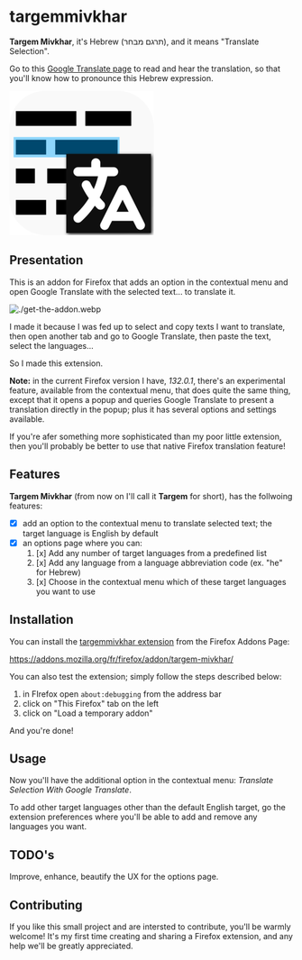 # targemmivkhar

**Targem Mivkhar**, it's Hebrew (תרגם מבחר), and it means "Translate Selection".

Go to this [Google Translate page](https://translate.google.fr/?sl=iw&tl=en&text=%D7%AA%D7%A8%D7%92%D7%9D%20%D7%9E%D7%91%D7%97%D7%A8&op=translate) to read and hear the translation, so that you'll know how to pronounce this Hebrew expression.

![targem Mivkhar Logo](./targemmivkhar.png)

## Presentation

This is an addon for Firefox that adds an option in the contextual menu and open Google Translate with the selected text... to translate it.

![./get-the-addon.webp](https://addons.mozilla.org/fr/firefox/addon/targem-mivkhar/)

I made it because I was fed up to select and copy texts I want to translate, then open another tab and go to Google Translate, then paste the text, select the languages...

So I made this extension.

**Note:** in the current Firefox version I have, *132.0.1*, there's an experimental feature, available from the contextual menu, that does quite the same thing, except that it opens a popup and queries Google Translate to present a translation directly in the popup; plus it has several options and settings available.

If you're afer something more sophisticated than my poor little extension, then you'll probably be better to use that native Firefox translation feature!

## Features

**Targem Mivkhar** (from now on I'll call it **Targem** for short), has the follwoing features:

* [x] add an option to the contextual menu to translate selected text; the target language is English by default
* [x] an options page where you can:
    1. [x] Add any number of target languages from a predefined list
    2. [x] Add any language from a language abbreviation code (ex. "he" for Hebrew)
    3. [x] Choose in the contextual menu which of these target languages you want to use

## Installation

You can install the [targemmivkhar extension](https://addons.mozilla.org/fr/firefox/addon/targem-mivkhar/) from the Firefox Addons Page:

https://addons.mozilla.org/fr/firefox/addon/targem-mivkhar/

You can also test the extension; simply follow the steps described below:

1. in FIrefox open `about:debugging` from the address bar
2. click on "This Firefox" tab on the left
3. click on "Load a temporary addon"

And you're done!

## Usage

Now you'll have the additional option in the contextual menu: *Translate Selection With Google Translate*.

To add other target languages other than the default English target, go the extension preferences where you'll be able to add and remove any languages you want.

## TODO's

Improve, enhance, beautify the UX for the options page.

## Contributing

If you like this small project and are intersted to contribute, you'll be warmly welcome! It's my first time creating and sharing a Firefox extension, and any help we'll be greatly appreciated.
